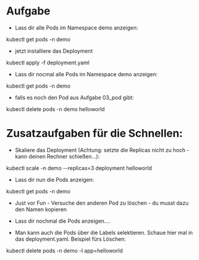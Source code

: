# Aufgabe

* Lass dir alle Pods im Namespace demo anzeigen:

kubectl get pods -n demo

* jetzt installiere das Deployment

kubectl apply -f deployment.yaml

* Lass dir nocmal alle Pods im Namespace demo anzeigen:

kubectl get pods -n demo

* falls es noch den Pod aus Aufgabe 03_pod gibt:

kubectl delete pods -n demo helloworld

# Zusatzaufgaben für die Schnellen:

* Skaliere das Deployment (Achtung: setzte die Replicas nicht zu hoch - kann deinen Rechner schießen...):

kubectl scale -n demo --replicas=3 deployment helloworld

* Lass dir nun die Pods anzeigen:

kubectl get pods -n demo

* Just vor Fun - Versuche den anderen Pod zu löschen - du musst dazu den Namen kopieren

* Lass dir nochmal die Pods anzeigen....

* Man kann auch die Pods über die Labels selektieren. Schaue hier mal in das deployment.yaml. Beispiel fürs Löschen:

kubectl delete pods -n demo -l app=helloworld